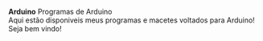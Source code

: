 <b>Arduino</b>
Programas de Arduino<br>
Aqui estão disponiveis meus programas e macetes voltados para Arduino!<br>
Seja bem vindo!
